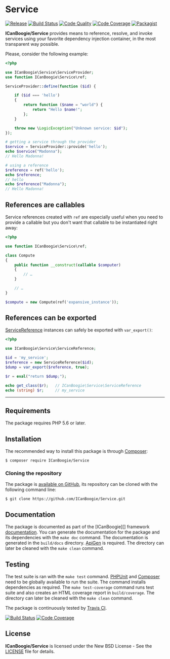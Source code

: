 # Service

[![Release](https://img.shields.io/packagist/v/ICanBoogie/Service.svg)](https://packagist.org/packages/ICanBoogie/Service)
[![Build Status](https://img.shields.io/travis/ICanBoogie/Service.svg)](http://travis-ci.org/ICanBoogie/Service)
[![Code Quality](https://img.shields.io/scrutinizer/g/ICanBoogie/Service.svg)](https://scrutinizer-ci.com/g/ICanBoogie/Service)
[![Code Coverage](https://img.shields.io/coveralls/ICanBoogie/Service.svg)](https://coveralls.io/r/ICanBoogie/Service)
[![Packagist](https://img.shields.io/packagist/dt/ICanBoogie/Service.svg)](https://packagist.org/packages/ICanBoogie/Service)

**ICanBoogie/Service** provides means to reference, resolve, and invoke services using your favorite
dependency injection container, in the most transparent way possible.

Please, consider the following example:

```php
<?php

use ICanBoogie\Service\ServiceProvider;
use function ICanBoogie\Service\ref;

ServiceProvider::define(function ($id) {

	if ($id === 'hello')
	{
		return function ($name = "world") {
			return "Hello $name!";
		};
	}

	throw new \LogicException("Unknown service: $id");
});

# getting a service through the provider
$service = ServiceProvider::provide('hello');
echo $service("Madonna");
// Hello Madonna!

# using a reference
$reference = ref('hello');
echo $reference;
// hello
echo $reference("Madonna");
// Hello Madonna! 
```





## References are callables

Service references created with `ref` are especially useful when you need to provide a callable
but you don't want that callable to be instantiated right away:

```php
<?php

use function ICanBoogie\Service\ref;

class Compute
{
	public function __construct(callable $computer)
	{
		// …
	}

	// …
}

$compute = new Compute(ref('expansive_instance'));
```





## References can be exported

[ServiceReference][] instances can safely be exported with `var_export()`:

```php
<?php

use ICanBoogie\Service\ServiceReference;

$id = 'my_service';
$reference = new ServiceReference($id);
$dump = var_export($reference, true);

$r = eval("return $dump;");

echo get_class($r);   // ICanBoogie\Service\ServiceReference 
echo (string) $r;     // my_service
```





----------





## Requirements

The package requires PHP 5.6 or later.





## Installation

The recommended way to install this package is through [Composer](http://getcomposer.org/):

	$ composer require ICanBoogie/Service





### Cloning the repository

The package is [available on GitHub](https://github.com/ICanBoogie/Service), its repository can be
cloned with the following command line:

	$ git clone https://github.com/ICanBoogie/Service.git





## Documentation

The package is documented as part of the [ICanBoogie][] framework [documentation][]. You can
generate the documentation for the package and its dependencies with the `make doc` command. The
documentation is generated in the `build/docs` directory. [ApiGen](http://apigen.org/) is required.
The directory can later be cleaned with the `make clean` command.





## Testing

The test suite is ran with the `make test` command. [PHPUnit](https://phpunit.de/) and
[Composer](http://getcomposer.org/) need to be globally available to run the suite. The command
installs dependencies as required. The `make test-coverage` command runs test suite and also creates
an HTML coverage report in `build/coverage`. The directory can later be cleaned with the `make
clean` command.

The package is continuously tested by [Travis CI](http://about.travis-ci.org/).

[![Build Status](https://img.shields.io/travis/ICanBoogie/Service.svg)](http://travis-ci.org/ICanBoogie/Service)
[![Code Coverage](https://img.shields.io/coveralls/ICanBoogie/Service.svg)](https://coveralls.io/r/ICanBoogie/Service)





## License

**ICanBoogie/Service** is licensed under the New BSD License - See the [LICENSE](LICENSE) file for details.





[documentation]:    https://icanboogie.org/api/service/master/
[ServiceReference]: https://icanboogie.org/api/service/master/class-ICanBoogie.Service.ServiceReference.html
